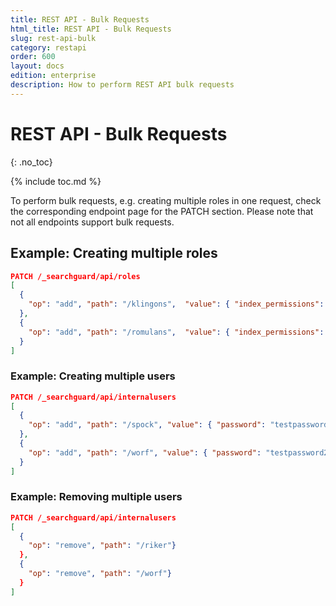 ```yaml
---
title: REST API - Bulk Requests
html_title: REST API - Bulk Requests
slug: rest-api-bulk
category: restapi
order: 600
layout: docs
edition: enterprise
description: How to perform REST API bulk requests
---
```

<!---
Copyright 2020 floragunn GmbH
-->

# REST API - Bulk Requests
{: .no_toc}

{% include toc.md %}

To perform bulk requests, e.g. creating multiple roles in one request, check the corresponding endpoint page for the PATCH section.
Please note that not all endpoints support bulk requests.

## Example: Creating multiple roles

```json
PATCH /_searchguard/api/roles
[ 
  { 
    "op": "add", "path": "/klingons",  "value": { "index_permissions": [...] } 
  },
  { 
    "op": "add", "path": "/romulans",  "value": { "index_permissions": [...] }
  }
]
``` 

### Example: Creating multiple users

```json
PATCH /_searchguard/api/internalusers
[ 
  { 
    "op": "add", "path": "/spock", "value": { "password": "testpassword1", "backend_roles": ["testrole1"] } 
  },
  { 
    "op": "add", "path": "/worf", "value": { "password": "testpassword2", "backend_roles": ["testrole2"] } 
  }
]
```

### Example: Removing multiple users

```json
PATCH /_searchguard/api/internalusers
[ 
  { 
    "op": "remove", "path": "/riker"} 
  },
  { 
    "op": "remove", "path": "/worf"} 
  }
]
```
